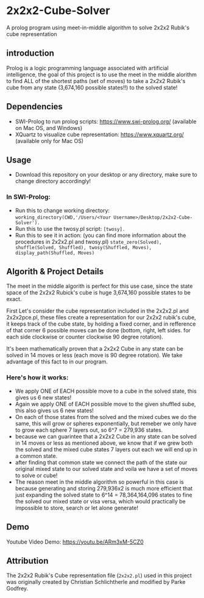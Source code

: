 # 2x2x2-Cube-Solver
A prolog program using meet-in-middle algorithm to solve 2x2x2 Rubik's cube representation

## introduction
Prolog is a logic programming language associated with artificial intelligence, the goal of this project is to use the meet in the middle alorithm to find ALL of the shortest paths (set of moves) to take a 2x2x2 Rubik's cube from any state (3,674,160 possible states!!) to the solved state! 

## Dependencies
- SWI-Prolog to run prolog scripts: https://www.swi-prolog.org/ (available on Mac OS, and Windows)
- XQuartz to visualize cube representation: https://www.xquartz.org/ (available only for Mac OS)

## Usage
- Download this repository on your desktop or any directory, make sure to change directory accordingly!
### In SWI-Prolog:
-  Run this to change working directory:
```working_directory(CWD,'/Users/<Your Username>/Desktop/2x2x2-Cube-Solver').```
- Run this to use the twosy.pl script:
```[twosy].```
- Run this to see it in action: (you can find more information about the procedures in 2x2x2.pl and twosy.pl)
```state_zero(Solved), shuffle(Solved, Shuffled), twosy(Shuffled, Moves), display_path(Shuffled, Moves)```


## Algorith & Project Details
The meet in the middle algorith is perfect for this use case, since the state space of the 2x2x2 Rubick's cube is huge 3,674,160 possible states to be exact. 

First Let's consider the cube representation included in the 2x2x2.pl and 2x2x2pce.pl, these files create a representation for our 2x2x2 rubik's cube, it keeps track of the cube state, by holding a fixed corner, and in refference of that corner 6 possible moves can be done (bottom, right, left sides. for each side clockwise or counter clockwise 90 degree rotation).

It's been mathematically proven that a 2x2x2 Cube in any state can be solved in 14 moves or less (each move is 90 degree rotation). We take advantage of this fact to in our program.

### Here's how it works:
- We apply ONE of EACH possible move to a cube in the solved state, this gives us 6 new states!
- Again we apply ONE of EACH possible move to the given shuffled sube, this also gives us 6 new states!
- On each of those states from the solved and the mixed cubes we do the same, this will grow or spheres exponentially, but remeber we only have to grow each sphere 7 layers out, so 6^7 = 279,936 states.
- because we can guarintee that a 2x2x2 Cube in any state can be solved in 14 moves or less as mentioned above, we know that if we grew both the solved and the mixed cube states 7 layers out each we will end up in a common state.
- after finding that common state we connect the path of the state our original mixed state to our solved state and voila we have a set of moves to solve or cube!
- The reason meet in the middle algorithm so powerful in this case is because generating and storing 279,936x2 is much more efficient that just expanding the solved state to 6^14 = 78,364,164,096 states to fine the solved our mixed state or visa versa, which would practically be impossible to store, search or let alone generate!

## Demo
Youtube Video Demo:
https://youtu.be/ARm3xM-5CZ0

## Attribution
The 2x2x2 Rubik's Cube representation file (`2x2x2.pl`) used in this project was originally created by Christian Schlichtherle and modified by Parke Godfrey.
